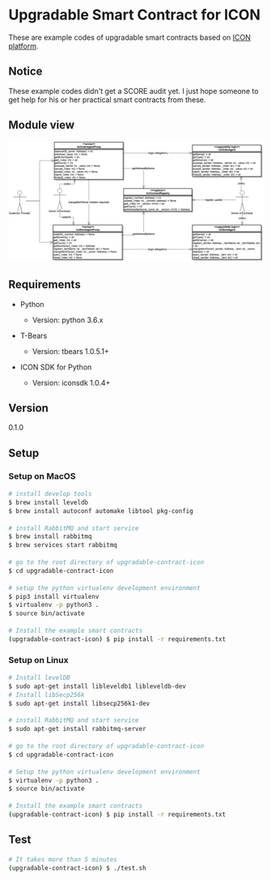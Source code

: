 # Upgradable Smart Contract for ICON

These are example codes of upgradable smart contracts based on [ICON platform](https://www.icondev.io/index.do). 

## Notice

These example codes didn't get a SCORE audit yet. I just hope someone to get help for his or her practical smart contracts from these.

## Module view
![Module view](https://github.com/jaepary/upgradable-contract-icon/blob/master/images/module_view.png)

## Requirements

- Python
    - Version: python 3.6.x

- T-Bears
    - Version: tbears 1.0.5.1+

- ICON SDK for Python
    - Version: iconsdk 1.0.4+

## Version

0.1.0

## Setup

### Setup on MacOS

```bash
# install develop tools
$ brew install leveldb
$ brew install autoconf automake libtool pkg-config

# install RabbitMQ and start service
$ brew install rabbitmq
$ brew services start rabbitmq

# go to the root directory of upgradable-contract-icon
$ cd upgradable-contract-icon

# setup the python virtualenv development environment
$ pip3 install virtualenv
$ virtualenv -p python3 .
$ source bin/activate

# Install the example smart contracts
(upgradable-contract-icon) $ pip install -r requirements.txt
```

### Setup on Linux

```bash
# Install levelDB
$ sudo apt-get install libleveldb1 libleveldb-dev
# Install libSecp256k
$ sudo apt-get install libsecp256k1-dev

# install RabbitMQ and start service
$ sudo apt-get install rabbitmq-server

# go to the root directory of upgradable-contract-icon
$ cd upgradable-contract-icon

# Setup the python virtualenv development environment
$ virtualenv -p python3 .
$ source bin/activate

# Install the example smart contracts
(upgradable-contract-icon) $ pip install -r requirements.txt
```

## Test

```bash
# It takes more than 5 minutes
(upgradable-contract-icon) $ ./test.sh
```
